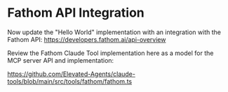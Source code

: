 # Fathom API Integration

Now update the "Hello World" implementation with an integration with the Fathom API:
https://developers.fathom.ai/api-overview

Review the Fathom Claude Tool implementation here as a model for the MCP server API and implementation:

https://github.com/Elevated-Agents/claude-tools/blob/main/src/tools/fathom/fathom.ts
